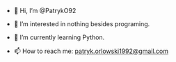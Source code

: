 - 👋 Hi, I’m @PatrykO92
- 👀 I’m interested in nothing besides programing.
- 🌱 I’m currently learning Python.

- 📫 How to reach me:
          patryk.orlowski1992@gmail.com
          
<!---
PatrykO92/PatrykO92 is a ✨ special ✨ repository because its `README.md` (this file) appears on your GitHub profile.
You can click the Preview link to take a look at your changes.
--->
